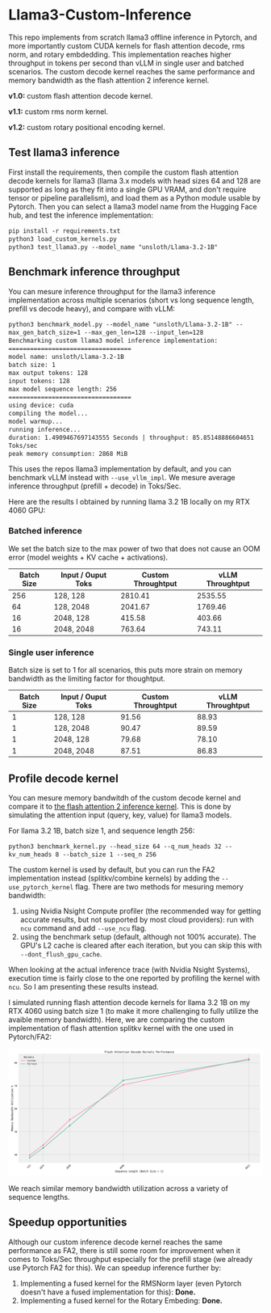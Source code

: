 # Llama3-Custom-Inference
This repo implements from scratch llama3 offline inference in Pytorch, and more importantly custom CUDA kernels for flash attention decode, rms norm, and rotary embdedding.
This implementation reaches higher throughput in tokens per second than vLLM in single user and batched scenarios.
The custom decode kernel reaches the same performance and memory bandwidth as the flash attention 2 inference kernel.

**v1.0:** custom flash attention decode kernel.

**v1.1:** custom rms norm kernel.

**v1.2:** custom rotary positional encoding kernel.

## Test llama3 inference
First install the requirements, then compile the custom flash attention decode kernels for llama3 (llama 3.x models with head sizes 64 and 128 are supported as long as they fit into a single GPU VRAM, and don't require tensor or pipeline parallelism), and load them as a Python module usable by Pytorch. Then you can select a llama3 model name from the Hugging Face hub, and test the inference implementation:
```
pip install -r requirements.txt
python3 load_custom_kernels.py
python3 test_llama3.py --model_name "unsloth/Llama-3.2-1B"
```

## Benchmark inference throughput
You can mesure inference throughput for the llama3 inference implementation across multiple scenarios (short vs long sequence length, prefill vs decode heavy), and compare with vLLM:
```
python3 benchmark_model.py --model_name "unsloth/Llama-3.2-1B" --max_gen_batch_size=1 --max_gen_len=128 --input_len=128
Benchmarking custom llama3 model inference implementation:
==================================
model name: unsloth/Llama-3.2-1B
batch size: 1
max output tokens: 128
input tokens: 128
max model sequence length: 256
==================================
using device: cuda
compiling the model...
model warmup...
running inference...
duration: 1.4909467697143555 Seconds | throughput: 85.85148886604651 Toks/sec
peak memory consumption: 2868 MiB
```
This uses the repos llama3 implementation by default, and you can benchmark vLLM instead with ```--use_vllm_impl```.
We mesure average inference throughput (prefill + decode) in Toks/Sec.

Here are the results I obtained by running llama 3.2 1B locally on my RTX 4060 GPU:

### Batched inference
We set the batch size to the max power of two that does not cause an OOM error (model weights + KV cache + activations).

| Batch Size    | Input / Ouput Toks | Custom Throughtput | vLLM Throughtput   |
| ------------- | ------------------ | ------------------ | ------------------ |
| 256           | 128, 128           | 2810.41            | 2535.55            |
| 64            | 128, 2048          | 2041.67            | 1769.46            |
| 16            | 2048, 128          | 415.58             | 403.66             |
| 16            | 2048, 2048         | 763.64             | 743.11             |

### Single user inference
Batch size is set to 1 for all scenarios, this puts more strain on memory bandwidth as the limiting factor for thoughtput.

| Batch Size    | Input / Ouput Toks | Custom Throughtput | vLLM Throughtput   |
| ------------- | ------------------ | ------------------ | ------------------ |
| 1             | 128, 128           | 91.56              | 88.93              |
| 1             | 128, 2048          | 90.47              | 89.59              |
| 1             | 2048, 128          | 79.68              | 78.10              |
| 1             | 2048, 2048         | 87.51              | 86.83              |

## Profile decode kernel
You can mesure memory bandwitdh of the custom decode kernel and compare it to [the flash attention 2 inference kernel](https://github.com/Dao-AILab/flash-attention?tab=readme-ov-file#22-optimize-for-inference). This is done by simulating the attention input (query, key, value) for llama3 models.

For llama 3.2 1B, batch size 1, and sequence length 256:
```
python3 benchmark_kernel.py --head_size 64 --q_num_heads 32 --kv_num_heads 8 --batch_size 1 --seq_n 256
```
The custom kernel is used by default, but you can run the FA2 implementation instead (splitkv/combine kernels) by adding the ```--use_pytorch_kernel``` flag.
There are two methods for mesuring memory bandwidth:
1) using Nvidia Nsight Compute profiler (the recommended way for getting accurate results, but not supported by most cloud providers): run with ```ncu``` command and add ```--use_ncu``` flag.
2) using the benchmark setup (default, although not 100% accurate). The GPU's L2 cache is cleared after each iteration, but you can skip this with ```--dont_flush_gpu_cache```.

When looking at the actual inference trace (with Nvidia Nsight Systems), execution time is fairly close to the one reported by profiling the kernel with ```ncu```. So I am presenting these results instead.

I simulated running flash attention decode kernels for llama 3.2 1B on my RTX 4060 using batch size 1 (to make it more challenging to fully utilize the avaible memory bandwidth). Here, we are comparing the custom implementation of flash attention splitkv kernel with the one used in Pytorch/FA2:

![alt text](./benchmark_results.png)

We reach similar memory bandwidth utilization across a variety of sequence lengths.

## Speedup opportunities
Although our custom inference decode kernel reaches the same performance as FA2, there is still some room for improvement when it comes to Toks/Sec throughput especially for the prefill stage (we already use Pytorch FA2 for this).
We can speedup inference further by:
1) Implementing a fused kernel for the RMSNorm layer (even Pytorch doesn't have a fused implementation for this): **Done.**
2) Implementing a fused kernel for the Rotary Embeding: **Done.**
